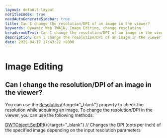 ```yaml
---
layout: default-layout
noTitleIndex: true
needAutoGenerateSidebar: true
title: Can I change the resolution/DPI of an image in the viewer?
keywords: Dynamic Web TWAIN, Image Editing, change resolution
breadcrumbText: Can I change the resolution/DPI of an image in the viewer?
description: Can I change the resolution/DPI of an image in the viewer?
date: 2025-04-17 17:43:22 +0800
---
```


# Image Editing

## Can I change the resolution/DPI of an image in the viewer?

You can use the [Resolution](/_articles/info/api/WebTwain_Acquire.md#resolution){:target="_blank"} property to check the resolution while acquiring an image. To change the resolution/DPI in the viewer, you can use the following methods:

[DWTObject.SetDPI()](/_articles/info/api/WebTwain_Edit.md#setdpi){:target="_blank"} // Changes the DPI (dots per inch) of the specified image depending on the input resolution parameters
